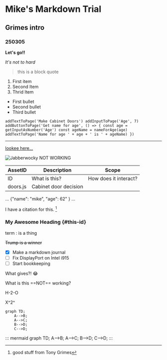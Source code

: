 # Mike's Markdown Trial
## Grimes intro
### 250305
**Let's go!!**

*It's not to hard*
>this is a block quote

1. First item
2. Second Item
3. Thrid Item
- First bullet
- Second bullet
- Third bullet

`addTextToPage('Make Cabinet Doors')
addInputToPage('Age', 7)
addButtonToPage('Get name for age', () => {
    const age = getInputAsNumber('Age')
    const ageName = nameForAge(age)
    addTextToPage('Name for age ' + age + ' is ' + ageName)
})`

---
[lookee here...](http://127.0.0.1:5500/index.html)

![Jabberwocky NOT WORKING](../../assests/Jabberwocky_250108.1.png)

| AssetID | Description | Scope |
|-------------|------------|-----------|
| ID | What is this? | How does it interact? |
| doors.js | Cabinet door decision | 

...
{"name": "mike",
"age": 62"
}
...

I have a citation for this. [^1]

[^1]: good stuff from Tony Grimes

### My Awesome Heading {#this-id}

term
: is a thing

~~Trump is a winner~~

 - [x] Make a markdown journal
 - [ ] Fix DisplayPort on Intel i915
 - [ ] Start bookkeeping

 What gives?! :joy:

 What is this ==NOT== working?

 H-2-O

 X^2^

```mermaid
graph TD;
    A-->B;
    A-->C;
    B-->D;
    C-->D;
```
::: mermaid
graph TD;
    A-->B;
    A-->C;
    B-->D;
    C-->D;
:::